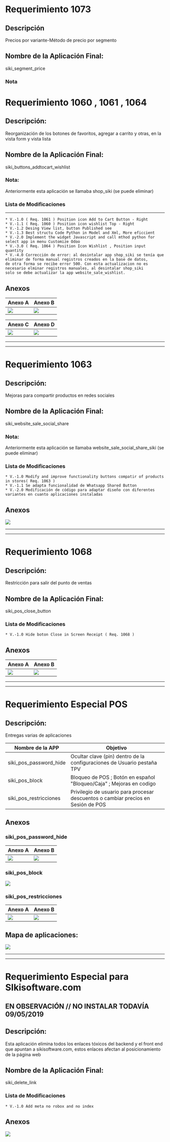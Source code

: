 # Requerimiento 1073

## Descripción
Precios por variante-Método de precio por segmento

## Nombre de la Aplicación Final: 
siki_segment_price

### Nota

# Requerimiento 1060 , 1061 , 1064

## Descripción: 

Reorganización de los botones de favoritos, agregar a carrito y otras, en la vista form y vista lista

## Nombre de la Aplicación Final: 

siki_buttons_addtocart_wishlist

### Nota:
 
 Anteriormente esta aplicación se llamaba shop_siki (se puede eliminar)

### Lista de Modificaciones

------------------------
    * V.-1.0 ( Req. 1061 ) Position icon Add to Cart Button - Right 
    * V.-1.1 ( Req. 1060 ) Position icon wishlist Top - Right
    * V.-1.2 Desing View list, button Published see
    * V.-1.3 Best structu Code Python in Model and Xml, More eficcient
    * V.-2.0 Implement the widget Javascript and call mthod python for select app in menu Customize Odoo
    * V.-3.0 ( Req. 1064 ) Position Icon Wishlist , Position input quantity
    * V.-4.0 Corrección de error: al desintalar app shop_siki se tenía que eliminar de forma manual registros creados en la base de datos,
    de otra forma se recibe error 500. Con esta actualizacion no es necesario elminar registros manuales, al desintalar shop_siki
    solo se debe actualizar la app website_sale_wishlist. 

## Anexos

Anexo A  | Anexo B
------------- | -------------
![](https://github.com/ControlWebManager/Requerimientos_SIKI_SAS/blob/master/img/Selecci%C3%B3n_741.png)  | ![](https://github.com/ControlWebManager/Requerimientos_SIKI_SAS/blob/master/img/Selecci%C3%B3n_742.png)

Anexo C  | Anexo D
------------- | -------------
![](https://github.com/ControlWebManager/Requerimientos_SIKI_SAS/blob/master/img/Selecci%C3%B3n_743.png)  | ![](https://github.com/ControlWebManager/Requerimientos_SIKI_SAS/blob/master/img/Selecci%C3%B3n_744.png)
     

---------------------
---------------------

# Requerimiento 1063

## Descripción: 

Mejoras para compartir productos en redes sociales

## Nombre de la Aplicación Final: 

siki_website_sale_social_share

### Nota:
 
 Anteriormente esta aplicación se llamaba website_sale_social_share_siki (se puede eliminar)

### Lista de Modificaciones

    * V.-1.0 Modify and improve functionality buttons compatir of products in stores( Req. 1063 )
    * V.-1.1 Se adapta funcionalidad de Whatsapp Shared Button
    * V.-2.0 Modificación de código para adaptar diseño con diferentes variantes en cuanto aplicaciones instaladas

## Anexos

![](https://github.com/ControlWebManager/Requerimientos_SIKI_SAS/blob/master/img/Selecci%C3%B3n_745.png)

---------------------
---------------------
# Requerimiento 1068

## Descripción: 

Restricción para salir del punto de ventas

## Nombre de la Aplicación Final: 

siki_pos_close_button

### Lista de Modificaciones

    * V.-1.0 Hide boton Close in Screen Receipt ( Req. 1068 )

## Anexos

Anexo A  | Anexo B
------------- | -------------
![](https://github.com/ControlWebManager/Requerimientos_SIKI_SAS/blob/master/img/Selecci%C3%B3n_751.png)  | ![](https://github.com/ControlWebManager/Requerimientos_SIKI_SAS/blob/master/img/Selecci%C3%B3n_752.png)

---------------------
---------------------
# Requerimiento Especial POS

## Descripción: 

Entregas varias de aplicaciones

Nombre de la APP  | Objetivo
------------- | -------------
siki_pos_password_hide  | Ocultar clave (pin) dentro de la configuraciones de Usuario pestaña TPV
siki_pos_block  | Bloqueo de POS ; Botón en español "Bloqueo/Caja" ; Mejoras en codigo
siki_pos_restricciones  | Privilegio de usuario para procesar descuentos o cambiar precios en Sesión de POS  

## Anexos

### siki_pos_password_hide 
Anexo A  | Anexo B
------------- | -------------
![](https://github.com/ControlWebManager/Requerimientos_SIKI_SAS/blob/master/img/Selecci%C3%B3n_747.png)  | ![](https://github.com/ControlWebManager/Requerimientos_SIKI_SAS/blob/master/img/Selecci%C3%B3n_746.png)

### siki_pos_block
![](https://github.com/ControlWebManager/Requerimientos_SIKI_SAS/blob/master/img/Selecci%C3%B3n_748.png) 
 
### siki_pos_restricciones
Anexo A  | Anexo B
------------- | -------------
![](https://github.com/ControlWebManager/Requerimientos_SIKI_SAS/blob/master/img/Selecci%C3%B3n_749.png)  | ![](https://github.com/ControlWebManager/Requerimientos_SIKI_SAS/blob/master/img/Selecci%C3%B3n_750.png)


## Mapa de aplicaciones:

![](https://github.com/ControlWebManager/Requerimientos_SIKI_SAS/blob/master/img/mapa_de_aplicaciones.png)

---------------------
---------------------
# Requerimiento Especial para SIkisoftware.com

## EN OBSERVACIÓN // NO INSTALAR TODAVÍA 09/05/2019

## Descripción: 

Esta aplicación elimina todos los enlaces tóxicos del backend y el front end que apuntan a sikisoftware.com, estos enlaces afectan al posicionamiento de la página web

## Nombre de la Aplicación Final: 

siki_delete_link

### Lista de Modificaciones

    * V.-1.0 Add meta no robox and no index

## Anexos
    
![](https://github.com/ControlWebManager/Requerimientos_SIKI_SAS/blob/master/img/Selecci%C3%B3n_753.png)


